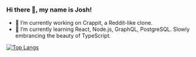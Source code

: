 ### Hi there 👋, my name is Josh!
- 🔭 I’m currently working on Crappit, a Reddit-like clone.  
- 🌱 I’m currently learning React, Node.js, GraphQL, PostgreSQL. Slowly embrancing the beauty of TypeScript.
  
[![Top Langs](https://github-readme-stats.vercel.app/api/top-langs/?username=trangj&layout=compact&theme=react)](https://github.com/anuraghazra/github-readme-stats)
